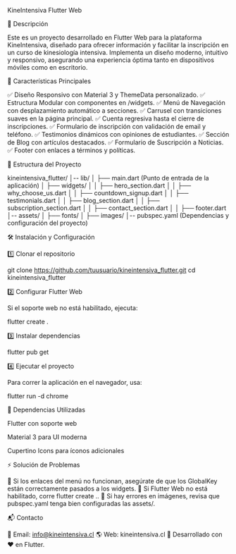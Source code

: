 KineIntensiva Flutter Web

📌 Descripción

Este es un proyecto desarrollado en Flutter Web para la plataforma KineIntensiva, diseñado para ofrecer información y facilitar la inscripción en un curso de kinesiología intensiva. Implementa un diseño moderno, intuitivo y responsivo, asegurando una experiencia óptima tanto en dispositivos móviles como en escritorio.

🚀 Características Principales

✅ Diseño Responsivo con Material 3 y ThemeData personalizado.
✅ Estructura Modular con componentes en /widgets.
✅ Menú de Navegación con desplazamiento automático a secciones.
✅ Carrusel con transiciones suaves en la página principal.
✅ Cuenta regresiva hasta el cierre de inscripciones.
✅ Formulario de inscripción con validación de email y teléfono.
✅ Testimonios dinámicos con opiniones de estudiantes.
✅ Sección de Blog con artículos destacados.
✅ Formulario de Suscripción a Noticias.
✅ Footer con enlaces a términos y políticas.

📂 Estructura del Proyecto

kineintensiva_flutter/
│-- lib/
│   ├── main.dart (Punto de entrada de la aplicación)
│   ├── widgets/
│   │   ├── hero_section.dart
│   │   ├── why_choose_us.dart
│   │   ├── countdown_signup.dart
│   │   ├── testimonials.dart
│   │   ├── blog_section.dart
│   │   ├── subscription_section.dart
│   │   ├── contact_section.dart
│   │   ├── footer.dart
│-- assets/
│   ├── fonts/
│   ├── images/
│-- pubspec.yaml (Dependencias y configuración del proyecto)

🛠️ Instalación y Configuración

1️⃣ Clonar el repositorio

git clone https://github.com/tuusuario/kineintensiva_flutter.git
cd kineintensiva_flutter

2️⃣ Configurar Flutter Web

Si el soporte web no está habilitado, ejecuta:

flutter create .

3️⃣ Instalar dependencias

flutter pub get

4️⃣ Ejecutar el proyecto

Para correr la aplicación en el navegador, usa:

flutter run -d chrome

📜 Dependencias Utilizadas

Flutter con soporte web

Material 3 para UI moderna

Cupertino Icons para íconos adicionales

⚡ Solución de Problemas

🔹 Si los enlaces del menú no funcionan, asegúrate de que los GlobalKey están correctamente pasados a los widgets.
🔹 Si Flutter Web no está habilitado, corre flutter create ..
🔹 Si hay errores en imágenes, revisa que pubspec.yaml tenga bien configuradas las assets/.

📬 Contacto

📧 Email: info@kineintensiva.cl
🌎 Web: kineintensiva.cl
📌 Desarrollado con ❤️ en Flutter.
